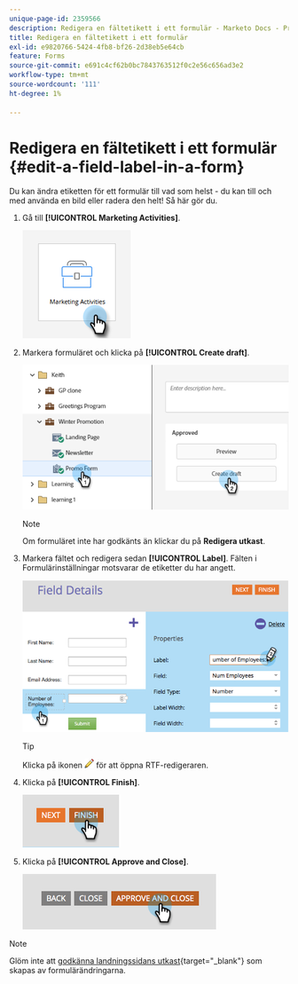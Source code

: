 ```yaml
---
unique-page-id: 2359566
description: Redigera en fältetikett i ett formulär - Marketo Docs - Produktdokumentation
title: Redigera en fältetikett i ett formulär
exl-id: e9820766-5424-4fb8-bf26-2d38eb5e64cb
feature: Forms
source-git-commit: e691c4cf62b0bc7843763512f0c2e56c656ad3e2
workflow-type: tm+mt
source-wordcount: '111'
ht-degree: 1%

---
```


# Redigera en fältetikett i ett formulär {#edit-a-field-label-in-a-form}

Du kan ändra etiketten för ett formulär till vad som helst - du kan till och med använda en bild eller radera den helt! Så här gör du.

1. Gå till **[!UICONTROL Marketing Activities]**.

   ![](assets/edit-a-field-label-in-a-form-1.png)

1. Markera formuläret och klicka på **[!UICONTROL Create draft]**.

   ![](assets/edit-a-field-label-in-a-form-2.png)

   >[!NOTE]
   >
   >Om formuläret inte har godkänts än klickar du på **Redigera utkast**.

1. Markera fältet och redigera sedan **[!UICONTROL Label]**. Fälten i Formulärinställningar motsvarar de etiketter du har angett.

   ![](assets/edit-a-field-label-in-a-form-3.png)

   >[!TIP]
   >
   >Klicka på ikonen ![penna](assets/icon-pencil.png) för att öppna RTF-redigeraren.

1. Klicka på **[!UICONTROL Finish]**.

   ![](assets/edit-a-field-label-in-a-form-4.png)

1. Klicka på **[!UICONTROL Approve and Close]**.

   ![](assets/edit-a-field-label-in-a-form-5.png)

>[!NOTE]
>
>Glöm inte att [godkänna landningssidans utkast](/help/marketo/product-docs/demand-generation/landing-pages/understanding-landing-pages/approve-unapprove-or-delete-a-landing-page.md){target="_blank"} som skapas av formulärändringarna.
